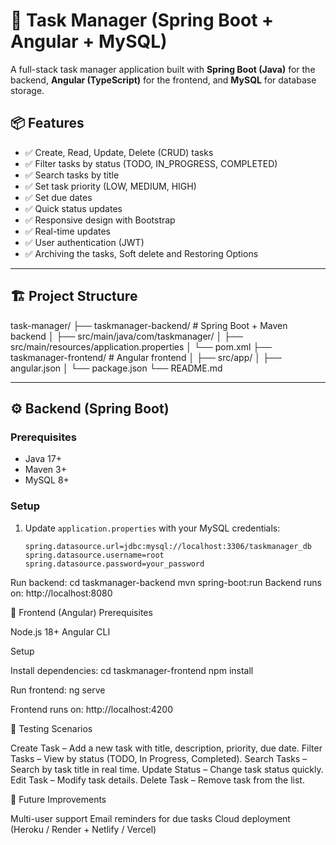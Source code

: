 # 📝 Task Manager (Spring Boot + Angular + MySQL)

A full-stack task manager application built with **Spring Boot (Java)** for the backend, **Angular (TypeScript)** for the frontend, and **MySQL** for database storage.  

## 📦 Features
- ✅ Create, Read, Update, Delete (CRUD) tasks  
- ✅ Filter tasks by status (TODO, IN_PROGRESS, COMPLETED)  
- ✅ Search tasks by title  
- ✅ Set task priority (LOW, MEDIUM, HIGH)  
- ✅ Set due dates  
- ✅ Quick status updates  
- ✅ Responsive design with Bootstrap  
- ✅ Real-time updates
- ✅ User authentication (JWT)
- ✅ Archiving the tasks, Soft delete and Restoring Options

---

## 🏗️ Project Structure
task-manager/
├── taskmanager-backend/ # Spring Boot + Maven backend
│ ├── src/main/java/com/taskmanager/
│ ├── src/main/resources/application.properties
│ └── pom.xml
├── taskmanager-frontend/ # Angular frontend
│ ├── src/app/
│ ├── angular.json
│ └── package.json
└── README.md

---

## ⚙️ Backend (Spring Boot)
### Prerequisites
- Java 17+  
- Maven 3+  
- MySQL 8+  

### Setup
1. Update `application.properties` with your MySQL credentials:
   ```properties
   spring.datasource.url=jdbc:mysql://localhost:3306/taskmanager_db
   spring.datasource.username=root
   spring.datasource.password=your_password
   
Run backend:
cd taskmanager-backend
mvn spring-boot:run
Backend runs on: http://localhost:8080

🎨 Frontend (Angular)
Prerequisites

Node.js 18+
Angular CLI

Setup

Install dependencies:
cd taskmanager-frontend
npm install

Run frontend:
ng serve

Frontend runs on: http://localhost:4200

🧪 Testing Scenarios

Create Task – Add a new task with title, description, priority, due date.
Filter Tasks – View by status (TODO, In Progress, Completed).
Search Tasks – Search by task title in real time.
Update Status – Change task status quickly.
Edit Task – Modify task details.
Delete Task – Remove task from the list.

🚀 Future Improvements

Multi-user support
Email reminders for due tasks
Cloud deployment (Heroku / Render + Netlify / Vercel)


